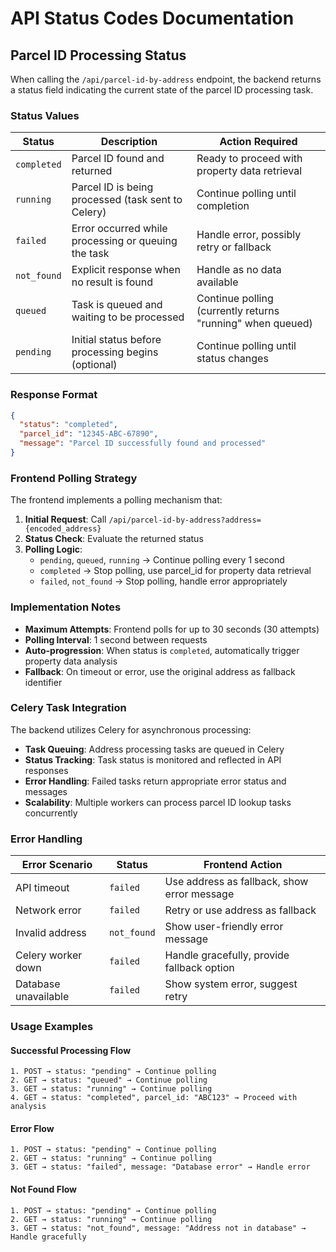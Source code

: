 # API Status Codes Documentation

## Parcel ID Processing Status

When calling the `/api/parcel-id-by-address` endpoint, the backend returns a status field indicating the current state of the parcel ID processing task.

### Status Values

| Status | Description | Action Required |
|--------|-------------|-----------------|
| `completed` | Parcel ID found and returned | Ready to proceed with property data retrieval |
| `running` | Parcel ID is being processed (task sent to Celery) | Continue polling until completion |
| `failed` | Error occurred while processing or queuing the task | Handle error, possibly retry or fallback |
| `not_found` | Explicit response when no result is found | Handle as no data available |
| `queued` | Task is queued and waiting to be processed | Continue polling (currently returns "running" when queued) |
| `pending` | Initial status before processing begins (optional) | Continue polling until status changes |

### Response Format

```json
{
  "status": "completed",
  "parcel_id": "12345-ABC-67890",
  "message": "Parcel ID successfully found and processed"
}
```

### Frontend Polling Strategy

The frontend implements a polling mechanism that:

1. **Initial Request**: Call `/api/parcel-id-by-address?address={encoded_address}`
2. **Status Check**: Evaluate the returned status
3. **Polling Logic**:
   - `pending`, `queued`, `running` → Continue polling every 1 second
   - `completed` → Stop polling, use parcel_id for property data retrieval
   - `failed`, `not_found` → Stop polling, handle error appropriately

### Implementation Notes

- **Maximum Attempts**: Frontend polls for up to 30 seconds (30 attempts)
- **Polling Interval**: 1 second between requests
- **Auto-progression**: When status is `completed`, automatically trigger property data analysis
- **Fallback**: On timeout or error, use the original address as fallback identifier

### Celery Task Integration

The backend utilizes Celery for asynchronous processing:

- **Task Queuing**: Address processing tasks are queued in Celery
- **Status Tracking**: Task status is monitored and reflected in API responses
- **Error Handling**: Failed tasks return appropriate error status and messages
- **Scalability**: Multiple workers can process parcel ID lookup tasks concurrently

### Error Handling

| Error Scenario | Status | Frontend Action |
|----------------|--------|-----------------|
| API timeout | `failed` | Use address as fallback, show error message |
| Network error | `failed` | Retry or use address as fallback |
| Invalid address | `not_found` | Show user-friendly error message |
| Celery worker down | `failed` | Handle gracefully, provide fallback option |
| Database unavailable | `failed` | Show system error, suggest retry |

### Usage Examples

#### Successful Processing Flow
```
1. POST → status: "pending" → Continue polling
2. GET → status: "queued" → Continue polling  
3. GET → status: "running" → Continue polling
4. GET → status: "completed", parcel_id: "ABC123" → Proceed with analysis
```

#### Error Flow
```
1. POST → status: "pending" → Continue polling
2. GET → status: "running" → Continue polling
3. GET → status: "failed", message: "Database error" → Handle error
```

#### Not Found Flow
```
1. POST → status: "pending" → Continue polling
2. GET → status: "running" → Continue polling
3. GET → status: "not_found", message: "Address not in database" → Handle gracefully
```